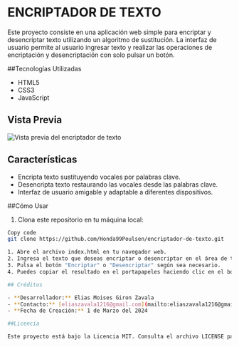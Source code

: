 <h1>ENCRIPTADOR DE TEXTO</h1>

<p>Este proyecto consiste en una aplicación web simple para encriptar y desencriptar texto utilizando un algoritmo de sustitución. La interfaz de usuario permite al usuario ingresar texto y realizar las operaciones de encriptación y desencriptación con solo pulsar un botón.</p>

##Tecnologías Utilizadas

- HTML5
- CSS3
- JavaScript

## Vista Previa
![Vista previa del encriptador de texto](demo.png)

## Características
- Encripta texto sustituyendo vocales por palabras clave.
- Desencripta texto restaurando las vocales desde las palabras clave.
- Interfaz de usuario amigable y adaptable a diferentes dispositivos.

##Cómo Usar

1. Clona este repositorio en tu máquina local:

```bash
Copy code
git clone https://github.com/Honda99Poulsen/encriptador-de-texto.git

1. Abre el archivo index.html en tu navegador web.
2. Ingresa el texto que deseas encriptar o desencriptar en el área de texto.
3. Pulsa el botón "Encriptar" o "Desencriptar" según sea necesario.
4. Puedes copiar el resultado en el portapapeles haciendo clic en el botón "Copiar".

## Créditos

- **Desarrollador:** Elias Moises Giron Zavala
- **Contacto:** [eliaszavala1216@gmail.com](mailto:eliaszavala1216@gmail.com)
- **Fecha de Creación:** 1 de Marzo del 2024

##Licencia

Este proyecto está bajo la Licencia MIT. Consulta el archivo LICENSE para obtener más detalles.
